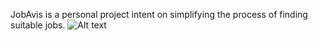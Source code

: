 JobAvis is a personal project intent on simplifying the process of finding suitable jobs.
![Alt text](assets/jobavis1.png)
